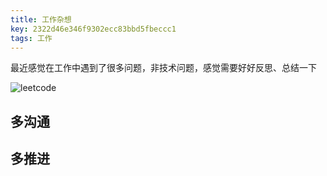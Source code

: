 ```yaml
---
title: 工作杂想
key: 2322d46e346f9302ecc83bbd5fbeccc1
tags: 工作
---
```


最近感觉在工作中遇到了很多问题，非技术问题，感觉需要好好反思、总结一下

![leetcode](http://118.24.108.205:8086/pic/blog/reflect_on.jpg)

<!--more-->

## 多沟通

## 多推进

